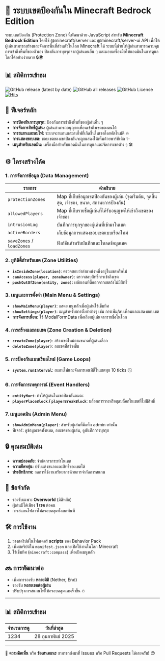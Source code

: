 # 🚧 ระบบเขตป้องกันใน Minecraft Bedrock Edition

ระบบเขตป้องกัน (Protection Zone) นี้พัฒนาด้วย JavaScript สำหรับ **Minecraft Bedrock Edition** โดยใช้ @minecraft/server และ @minecraft/server-ui API เพื่อให้ผู้เล่นสามารถสร้างและจัดการพื้นที่ส่วนตัวในโลก Minecraft ได้ ระบบนี้ช่วยให้ผู้เล่นสามารถควบคุมการเข้าถึงพื้นที่ของตัวเอง ป้องกันการบุกรุกจากผู้เล่นคนอื่น ๆ และมอบเครื่องมือให้แอดมินในการดูแลโลกได้อย่างง่ายดาย 🔒🌍

## 📊 สถิติการเข้าชม

![GitHub release (latest by date)](https://img.shields.io/github/v/release/SolightzZ/Protection-Area-Addon)
![GitHub all releases](https://img.shields.io/github/downloads/SolightzZ/Protection-Area-Addon/total)
![GitHub License](https://img.shields.io/github/license/SolightzZ/Protection-Area-Addon)
[![Hits](https://hits.seeyoufarm.com/api/count/incr/badge.svg?url=https%3A%2F%2Fgithub.com%2FSolightzZ%2FProtection-Area-Addon&count_bg=%2369D01A&title_bg=%23555555&icon=ello.svg&icon_color=%23E7E7E7&title=hits&edge_flat=false)](https://hits.seeyoufarm.com)


## 📜 ฟีเจอร์หลัก

- **การป้องกันการบุกรุก:** ป้องกันการเข้าถึงพื้นที่ของผู้เล่นอื่น ๆ
- **การจัดการสิทธิ์ผู้เล่น:** ผู้เล่นสามารถอนุญาตเพื่อนเข้าถึงเขตของตนได้
- **การสแกนและลบไฟ:** ระบบจะสแกนและลบไฟที่เกิดขึ้นในเขตโดยอัตโนมัติ 🔥
- **การแสดงขอบเขต:** ขอบเขตของเขตป้องกันจะถูกแสดงให้เห็นด้วยพาร์ทิเคิล ✨
- **เมนูสำหรับแอดมิน:** เครื่องมือสำหรับแอดมินในการดูแลและจัดการเขตต่าง ๆ 🛠️

## ⚙️ โครงสร้างโค้ด

### 1. การจัดการข้อมูล (Data Management)

| รายการ | คำอธิบาย |
|--------|----------|
| `protectionZones` | Map ที่เก็บข้อมูลเขตป้องกันของผู้เล่น (จุดเริ่มต้น, จุดสิ้นสุด, เจ้าของ, ขนาด, สถานะการป้องกัน) |
| `allowedPlayers` | Map ที่เก็บรายชื่อผู้เล่นที่ได้รับอนุญาตให้เข้าถึงเขตของเจ้าของ |
| `intrusionLog` | บันทึกการบุกรุกของผู้เล่นที่เข้ามาในเขต |
| `activeBorders` | เก็บข้อมูลการแสดงขอบเขตแบบเรียลไทม์ |
| `saveZones` / `loadZones` | ฟังก์ชันสำหรับบันทึกและโหลดข้อมูลเขต |

### 2. ยูทิลิตี้สำหรับเขต (Zone Utilities)

- **`isInsideZone(location)`**: ตรวจสอบว่าตำแหน่งหนึ่งอยู่ในเขตหรือไม่
- **`canAccess(player, zoneOwner)`**: ตรวจสอบสิทธิ์การเข้าถึงเขต
- **`pushOutOfZone(entity, zone)`**: ผลักเอนทิตี้ออกจากเขตถ้าไม่มีสิทธิ์

### 3. เมนูและการตั้งค่า (Main Menu & Settings)

- **`showMainMenu(player)`**: แสดงเมนูหลักเมื่อผู้เล่นใช้เข็มทิศ
- **`showSettings(player)`**: เมนูสำหรับการตั้งค่าต่างๆ เช่น การเพิ่ม/ลบเพื่อนและแสดงขอบเขต
- **การจัดการเพื่อน**: ใช้ ModalFormData เพื่อเลือกผู้เล่นจากรายชื่อในโลก

### 4. การสร้างและลบเขต (Zone Creation & Deletion)

- **`createZone(player)`**: สร้างเขตใหม่ตามขนาดที่ผู้เล่นเลือก
- **`deleteZone(player)`**: ลบเขตที่สร้างขึ้น

### 5. การป้องกันแบบเรียลไทม์ (Game Loops)

- **`system.runInterval`**: สแกนไฟและจัดการเอนทิตี้ในเขตทุก 10 ticks 🕒

### 6. การจัดการเหตุการณ์ (Event Handlers)

- **`entityHurt`**: ทำให้ผู้เล่นในเขตป้องกันอมตะ
- **`playerPlaceBlock` / `playerBreakBlock`**: บล็อกการวางหรือขุดบล็อกในเขตที่ไม่มีสิทธิ์

### 7. เมนูแอดมิน (Admin Menu)

- **`showAdminMenu(player)`**: สำหรับผู้เล่นที่มีแท็ก admin เท่านั้น
- ฟีเจอร์: ดูข้อมูลเขตทั้งหมด, ลบเขตของผู้เล่น, ดูบันทึกการบุกรุก

## 🔒 คุณสมบัติเด่น

- **ความปลอดภัย:** จำกัดการกระทำในเขต
- **ความยืดหยุ่น:** ปรับแต่งขนาดและสิทธิ์ของเขตได้
- **ประสิทธิภาพ:** ลดการใช้งานทรัพยากรด้วยการจำกัดการสแกน

## 🚧 ข้อจำกัด

- รองรับเฉพาะ **Overworld** (มิติหลัก)
- ผู้เล่นมีได้เพียง **1 เขต** ต่อคน
- การสแกนไฟอาจไม่ครอบคลุมทั้งเขตทันที

## 🛠️ การใช้งาน

1. วางสคริปต์ในโฟลเดอร์ **scripts** ของ Behavior Pack
2. เพิ่มสคริปต์ใน `manifest.json` และเปิดใช้งานในโลก Minecraft
3. ใช้เข็มทิศ (`minecraft:compass`) เพื่อเปิดเมนูหลัก

## 🔜 การพัฒนาต่อ

- เพิ่มการรองรับ **หลายมิติ** (Nether, End)
- รองรับ **หลายเขตต่อผู้เล่น**
- ปรับปรุงการสแกนไฟให้ครอบคลุมและเร็วขึ้น 🔥

---

## 📊 สถิติการเข้าชม

| จำนวนการดู | วันที่ล่าสุด |
|-------------|--------------|
| 1234        | 28 กุมภาพันธ์ 2025 |

---

💬 **ความคิดเห็น** หรือ **ข้อเสนอแนะ** สามารถส่งมาที่ Issues หรือ Pull Requests ได้เลยครับ! 😊
